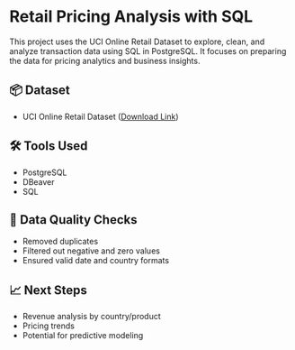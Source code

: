# Retail Pricing Analysis with SQL

This project uses the UCI Online Retail Dataset to explore, clean, and analyze transaction data using SQL in PostgreSQL. It focuses on preparing the data for pricing analytics and business insights.

## 📦 Dataset
- UCI Online Retail Dataset ([Download Link](https://archive.ics.uci.edu/ml/datasets/online+retail))

## 🛠️ Tools Used
- PostgreSQL
- DBeaver
- SQL

## 🧼 Data Quality Checks
- Removed duplicates
- Filtered out negative and zero values
- Ensured valid date and country formats

## 📈 Next Steps
- Revenue analysis by country/product
- Pricing trends
- Potential for predictive modeling
